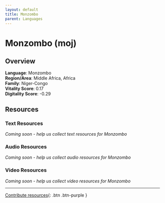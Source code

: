 ```yaml
---
layout: default
title: Monzombo
parent: Languages
---
```


# Monzombo (moj)

## Overview

**Language**: Monzombo  
**Region/Area**: Middle Africa, Africa  
**Family**: Niger-Congo  
**Vitality Score**: 0.17  
**Digitality Score**: -0.29  

## Resources

### Text Resources
*Coming soon - help us collect text resources for Monzombo*

### Audio Resources
*Coming soon - help us collect audio resources for Monzombo*

### Video Resources
*Coming soon - help us collect video resources for Monzombo*

---

[Contribute resources](https://fairtrain.github.io/){: .btn .btn-purple }
